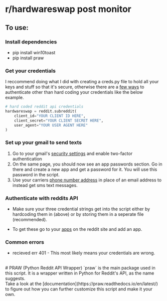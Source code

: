 # r/hardwareswap post monitor



## To use:

### Install dependencies
* pip install win10toast
* pip install praw

### Get your credentials
I reccommend doing what I did with creating a creds.py file to hold all your keys and stuff so that it's secure, otherwise there are a [few ways](https://praw.readthedocs.io/en/latest/getting_started/configuration.html#configuration) to authenticate other than hard coding your credentials like the below example.

```python
# hard coded reddit api credentials
hardwareswap = reddit.subreddit(
    client_id="YOUR CLIENT ID HERE",
    client_secret="YOUR CLIENT SECRET HERE",
    user_agent="YOUR USER AGENT HERE"
)
```

### Set up your gmail to send texts
1. Go to your gmail's [security settings]("https://myaccount.google.com/security") and enable two-factor authentication
1. On the same page, you should now see an app passwords section. Go in there and create a new app and get a password for it. You will use this password in the script.
1. Use your carriers [phone number address](https://www.digitaltrends.com/mobile/how-to-send-a-text-from-your-email-account/) in place of an email address to instead get sms text messages.

### Authenticate with reddits API
* Make sure your three credential strings get into the script either by hardcoding them in (above) or by storing them in a seperate file (recommended).

* To get these go to your [apps](https://reddit.com/prefs/apps) on the reddit site and add an app.

### Common errors
* recieved err 401 - This most likely means your credentials are wrong.
<br>
# PRAW (Python Reddit API Wrapper)
`praw` is the main package used in this script. It is a wrapper written in Python for Reddit's API, as the name suggests.
<br>
Take a look at the [documentation](https://praw.readthedocs.io/en/latest/) to figure out how you can further customize this script and make it your own.

